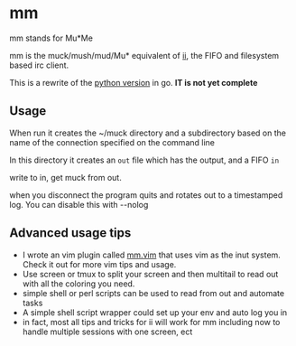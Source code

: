 # mm

mm stands for Mu*Me

mm is the muck/mush/mud/Mu* equivalent of [ii](http://tools.suckless.org/ii/), the FIFO and filesystem based irc client.

This is a rewrite of the [python version](https://github.com/onlyhavecans/mmPython) in go.
**IT is not yet complete**

## Usage
When run it creates the ~/muck directory and a subdirectory based on the name of the connection specified on the command line

In this directory it creates an `out` file which has the output, and a FIFO `in`

write to in, get muck from out.

when you disconnect the program quits and rotates out to a timestamped log. You can disable this with --nolog

## Advanced usage tips
- I wrote an vim plugin called [mm.vim](https://github.com/onlyhavecans/mm.vim) that uses vim as the inut system. Check it out for more vim tips and usage.
- Use screen or tmux to split your screen and then multitail to read out with all the coloring you need.
- simple shell or perl scripts can be used to read from out and automate tasks
- A simple shell script wrapper could set up your env and auto log you in
- in fact, most all tips and tricks for ii will work for mm including now to handle multiple sessions with one screen, ect
